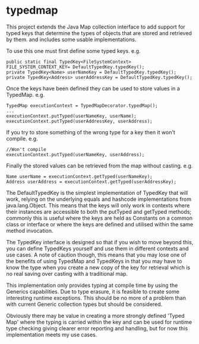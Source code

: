 typedmap
========

This project extends the Java Map collection interface to add support for typed keys that determine  the types of
objects that are stored and retrieved by them. and includes some usable implementations.

To use this one must first define some typed keys. e.g.

    public static final TypedKey<FileSystemContext> FILE_SYSTEM_CONTEXT_KEY= DefaultTypedKey.typedKey();
    private TypedKey<Name> userNameKey = DefaultTypedKey.typedKey();
    private TypedKey<Address> userAddressKey = DefaultTypedKey.typedKey();

Once the keys have been defined they can be used to store values in a TypedMap. e.g.

    TypedMap executionContext = TypedMapDecorator.typedMap();
    ...
    executionContext.putTyped(userNameKey, userName);
    executionContext.putTyped(userAddressKey, userAddress);

If you try to store something of the wrong type for a key then it won't compile. e.g.

    //Won't compile
    executionContext.putTyped(userNameKey, userAddress);

Finally the stored values can be retrieved from the map without casting. e.g.

    Name userName = executionContext.getTyped(userNameKey);
    Address userAddress = executionContext.getTyped(userAddressKey);

The DefaultTypedKey is the simplest implementation of TypedKey that will work, relying on the underlying equals and
hashcode implementations from java.lang.Object. This means that the keys will only work in contexts where their
instances are accessible to both the putTyped and getTyped methods; commonly this is useful where the keys are held
as Constants on a common class or interface or where the keys are defined and utilised within the same method
invocation.

The TypedKey interface is designed so that if you wish to move beyond this, you can define TypedKeys yourself and use
them in different contexts and use cases. A note of caution though, this means that you may lose one of the benefits of
using TypedMap and TypedKeys in that you may have to know the type when you create a new copy of the key for retrieval
which is no real saving over casting with a traditional map.

This implementation only provides typing at compile time by using the Generics capabilities. Due to type erasure, it is
feasible to create some interesting runtime exceptions. This should be no more of a problem than with current Generic
collection types but should be considered.

Obviously there may be value in creating a more strongly defined 'Typed Map' where the typing is carried within the key
and can be used for runtime type checking giving clearer error reporting and handling, but for now this implementation
meets my use cases.